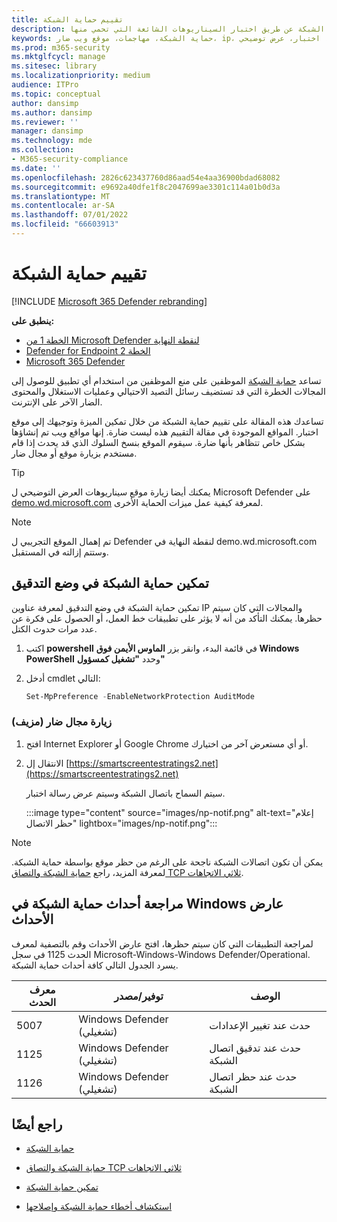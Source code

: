 ```yaml
---
title: تقييم حماية الشبكة
description: تعرف على كيفية عمل حماية الشبكة عن طريق اختبار السيناريوهات الشائعة التي تحمي منها.
keywords: حماية الشبكة، مهاجمات، موقع ويب ضار، ip، مجال، مجالات، تقييم، اختبار، عرض توضيحي
ms.prod: m365-security
ms.mktglfcycl: manage
ms.sitesec: library
ms.localizationpriority: medium
audience: ITPro
ms.topic: conceptual
author: dansimp
ms.author: dansimp
ms.reviewer: ''
manager: dansimp
ms.technology: mde
ms.collection:
- M365-security-compliance
ms.date: ''
ms.openlocfilehash: 2826c623437760d86aad54e4aa36900bdad68082
ms.sourcegitcommit: e9692a40dfe1f8c2047699ae3301c114a01b0d3a
ms.translationtype: MT
ms.contentlocale: ar-SA
ms.lasthandoff: 07/01/2022
ms.locfileid: "66603913"
---
```

# <a name="evaluate-network-protection"></a>تقييم حماية الشبكة

[!INCLUDE [Microsoft 365 Defender rebranding](../../includes/microsoft-defender.md)]

**ينطبق على:**
- [الخطة 1 من Microsoft Defender لنقطة النهاية](https://go.microsoft.com/fwlink/?linkid=2154037)
- [Defender for Endpoint الخطة 2](https://go.microsoft.com/fwlink/?linkid=2154037)
- [Microsoft 365 Defender](https://go.microsoft.com/fwlink/?linkid=2118804)

تساعد [حماية الشبكة](network-protection.md) الموظفين على منع الموظفين من استخدام أي تطبيق للوصول إلى المجالات الخطرة التي قد تستضيف رسائل التصيد الاحتيالي وعمليات الاستغلال والمحتوى الضار الآخر على الإنترنت.

تساعدك هذه المقالة على تقييم حماية الشبكة من خلال تمكين الميزة وتوجيهك إلى موقع اختبار. المواقع الموجودة في مقالة التقييم هذه ليست ضارة. إنها مواقع ويب تم إنشاؤها بشكل خاص تتظاهر بأنها ضارة. سيقوم الموقع بنسخ السلوك الذي قد يحدث إذا قام مستخدم بزيارة موقع أو مجال ضار.

> [!TIP]
> يمكنك أيضا زيارة موقع سيناريوهات العرض التوضيحي ل Microsoft Defender على [demo.wd.microsoft.com](https://demo.wd.microsoft.com?ocid=cx-wddocs-testground) لمعرفة كيفية عمل ميزات الحماية الأخرى.

> [!NOTE]
> تم إهمال الموقع التجريبي ل Defender لنقطة النهاية في demo.wd.microsoft.com وستتم إزالته في المستقبل.

## <a name="enable-network-protection-in-audit-mode"></a>تمكين حماية الشبكة في وضع التدقيق

تمكين حماية الشبكة في وضع التدقيق لمعرفة عناوين IP والمجالات التي كان سيتم حظرها. يمكنك التأكد من أنه لا يؤثر على تطبيقات خط العمل، أو الحصول على فكرة عن عدد مرات حدوث الكتل.

1. اكتب **powershell** في قائمة البدء، وانقر بزر **الماوس الأيمن فوق Windows PowerShell** وحدد **"تشغيل كمسؤول"**
2. أدخل cmdlet التالي:

    ```PowerShell
    Set-MpPreference -EnableNetworkProtection AuditMode
    ```

### <a name="visit-a-fake-malicious-domain"></a>زيارة مجال ضار (مزيف)

1. افتح Internet Explorer أو Google Chrome أو أي مستعرض آخر من اختيارك.

2. الانتقال إل [https://smartscreentestratings2.net](https://smartscreentestratings2.net)

    سيتم السماح باتصال الشبكة وسيتم عرض رسالة اختبار.
    
    :::image type="content" source="images/np-notif.png" alt-text="إعلام حظر الاتصال" lightbox="images/np-notif.png":::

> [!NOTE]
> يمكن أن تكون اتصالات الشبكة ناجحة على الرغم من حظر موقع بواسطة حماية الشبكة. لمعرفة المزيد، راجع [حماية الشبكة والتصاق TCP ثلاثي الاتجاهات](network-protection.md#network-protection-and-the-tcp-three-way-handshake).

## <a name="review-network-protection-events-in-windows-event-viewer"></a>مراجعة أحداث حماية الشبكة في Windows عارض الأحداث

لمراجعة التطبيقات التي كان سيتم حظرها، افتح عارض الأحداث وقم بالتصفية لمعرف الحدث 1125 في سجل Microsoft-Windows-Windows Defender/Operational. يسرد الجدول التالي كافة أحداث حماية الشبكة.

| معرف الحدث | توفير/مصدر | الوصف |
|---|---|---|
| 5007 | Windows Defender (تشغيلي) | حدث عند تغيير الإعدادات |
| 1125 | Windows Defender (تشغيلي) | حدث عند تدقيق اتصال الشبكة |
| 1126 | Windows Defender (تشغيلي) | حدث عند حظر اتصال الشبكة |

## <a name="see-also"></a>راجع أيضًا

- [حماية الشبكة](network-protection.md)

- [حماية الشبكة والتصاق TCP ثلاثي الاتجاهات](network-protection.md#network-protection-and-the-tcp-three-way-handshake)

- [تمكين حماية الشبكة](enable-network-protection.md)

- [استكشاف أخطاء حماية الشبكة وإصلاحها](troubleshoot-np.md)
